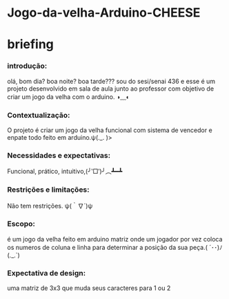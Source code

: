 # Jogo-da-velha-Arduino-CHEESE

# briefing

### introdução:
olá, bom dia? boa noite? boa tarde???  sou do sesi/senai 436 e esse é um projeto desenvolvido em sala de aula  junto ao professor com objetivo de criar um jogo da velha com o arduino. ◑﹏◐

### Contextualização:
O projeto é criar um jogo da velha funcional com sistema de vencedor e enpate todo feito em arduino.ψ(._. )>


### Necessidades e expectativas:
Funcional, prático, intuitivo,(╯‵□′)╯︵┻━┻


### Restrições e limitações:
Não tem restrições. ψ(｀∇´)ψ


### Escopo:
é um jogo da velha feito em arduino matriz onde um jogador por vez coloca os numeros de coluna e linha para determinar a posição da sua peça.( ´･･)ﾉ(._.`)


### Expectativa de design:
uma matriz de 3x3 que muda seus caracteres para 1 ou 2 




